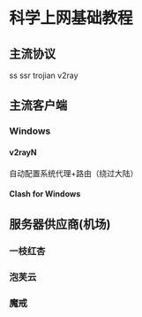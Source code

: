 # 科学上网基础教程


## 主流协议


ss
ssr
trojian
v2ray


## 主流客户端

### Windows


#### v2rayN

自动配置系统代理+路由（绕过大陆）


#### Clash for Windows


## 服务器供应商(机场)

### 一枝红杏

### 泡芙云

### 魔戒